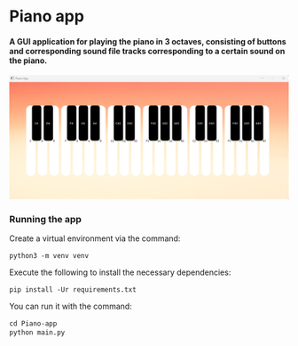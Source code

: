 
# Piano app


#### A GUI application for playing the piano in 3 octaves, consisting of buttons and corresponding sound file tracks corresponding to a certain sound on the piano.

![image](https://github.com/Thizz00/Piano-app/blob/main/Piano.png)

### Running the app

Create a virtual environment via the command:
```
python3 -m venv venv
```

Execute the following to install the necessary dependencies:

```
pip install -Ur requirements.txt
```


You can run it with the command:
```
cd Piano-app
python main.py
```


